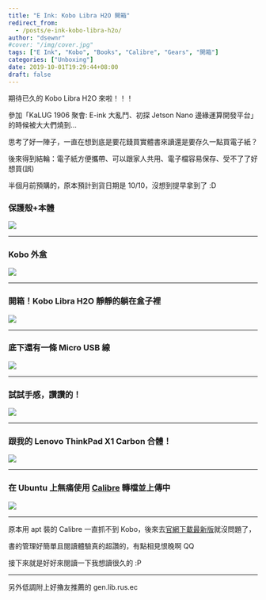 ```yaml
---
title: "E Ink: Kobo Libra H2O 開箱"
redirect_from:
  - /posts/e-ink-kobo-libra-h2o/
author: "dsewnr"
#cover: "/img/cover.jpg"
tags: ["E Ink", "Kobo", "Books", "Calibre", "Gears", "開箱"]
categories: ["Unboxing"]
date: 2019-10-01T19:29:44+08:00
draft: false
---
```


期待已久的 Kobo Libra H2O 來啦！！！

<!--more-->

參加「KaLUG 1906 聚會: E-ink 大亂鬥、初探 Jetson Nano 邊緣運算開發平台」的時候被大大們燒到...

思考了好一陣子，一直在想到底是要花錢買實體書來讀還是要存久一點買電子紙？

後來得到結輪：電子紙方便攜帶、可以跟家人共用、電子檔容易保存、受不了了好想買(誤)

半個月前預購的，原本預計到貨日期是 10/10，沒想到提早拿到了 :D


### 保護殼+本體
![](/images/kobo-libra-h2o-0.jpg)

---

### Kobo 外盒
![](/images/kobo-libra-h2o-1.jpg)

---

### 開箱！Kobo Libra H2O 靜靜的躺在盒子裡
![](/images/kobo-libra-h2o-2.jpg)

---

### 底下還有一條 Micro USB 線
![](/images/kobo-libra-h2o-3.jpg)

---


### 試試手感，讚讚的！
![](/images/kobo-libra-h2o-4.jpg)

---


### 跟我的 Lenovo ThinkPad X1 Carbon 合體！
![](/images/kobo-libra-h2o-5.jpg)

---


### 在 Ubuntu 上無痛使用 [Calibre](https://calibre-ebook.com/) 轉檔並上傳中
![](/images/kobo-libra-h2o-6.jpg)

---

原本用 apt 裝的 Calibre 一直抓不到 Kobo，後來去[官網下載最新版](https://calibre-ebook.com/download)就沒問題了，

書的管理好簡單且閱讀體驗真的超讚的，有點相見恨晚啊 QQ

接下來就是好好來閱讀一下我想讀很久的 :P

---

另外低調附上好擼友推薦的 gen.lib.rus.ec

